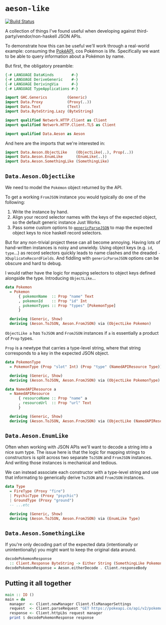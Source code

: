# `aeson-like`

[![Build Status](https://travis-ci.org/jmackie/aeson-like.svg?branch=master)](https://travis-ci.org/jmackie/aeson-like)

A collection of things I've found useful when developing against
third-party/vendor/non-haskell JSON APIs.

To demonstrate how this can be useful we'll work through a real-world example:
consuming the [PokéAPI](https://pokeapi.co/), cos Pokémon is life. Specifically we want to be able to
query information about a Pokémon by name.

But first, the obligatory preamble:

```haskell
{-# LANGUAGE DataKinds        #-}
{-# LANGUAGE DeriveGeneric    #-}
{-# LANGUAGE DerivingVia      #-}
{-# LANGUAGE TypeApplications #-}

import GHC.Generics         (Generic)
import Data.Proxy           (Proxy(..))
import Data.Text            (Text)
import Data.ByteString.Lazy (ByteString)

import qualified Network.HTTP.Client as Client
import qualified Network.HTTP.Client.TLS as Client

import qualified Data.Aeson as Aeson
```

And here are the imports that we're interested in:

```haskell
import Data.Aeson.ObjectLike    (ObjectLike(..), Prop(..))
import Data.Aeson.EnumLike      (EnumLike(..))
import Data.Aeson.SomethingLike (SomethingLike)
```

## `Data.Aeson.ObjectLike`

We need to model the `Pokémon` object returned by the API.

To get a working `FromJSON` instance you would typically do one of the following:

1. Write the instance by hand.
2. Align your record selector names with the keys of the expected object, so
   the default generic instance Just Works.
3. Pass some custom options to [`genericParseJSON`](https://hackage.haskell.org/package/aeson/docs/Data-Aeson.html#v:genericParseJSON) 
   to map the expected object keys to nice haskell record selectors.

But for any non-trivial project these can all become annoying. Having lots of hand-written
instances is noisy and unwieldy. Using object keys (e.g. `id`, `type`...) as
record selectors quickly leads to name clashes and the dreaded
`-XDuplicateRecordFields`. And fiddling with `genericParseJSON` options can
be obscure and hard to debug.

I would rather have the logic for mapping selectors to object keys defined 
alongside the type. Introducing `ObjectLike`...

```haskell
data Pokemon
  = Pokemon
      { pokemonName  :: Prop "name" Text
      , pokemonId    :: Prop "id" Int
      , pokemonTypes :: Prop "types" [PokemonType]
      }

  deriving (Generic, Show)
  deriving (Aeson.ToJSON, Aeson.FromJSON) via (ObjectLike Pokemon)
```

`ObjectLike a` has `ToJSON` and `FromJSON` instances if `a` is essentially
a product of `Prop` types. 

`Prop` is a newtype that carries a type-level string, where that string 
corresponds to a key in the expected JSON object.

```haskell
data PokemonType
  = PokemonType (Prop "slot" Int) (Prop "type" (NamedAPIResource Type))

  deriving (Generic, Show)
  deriving (Aeson.ToJSON, Aeson.FromJSON) via (ObjectLike PokemonType)

data NamedAPIResource a
  = NamedAPIResource
      { resourceName :: Prop "name" a
      , resourceUrl  :: Prop "url" Text
      }

  deriving (Generic, Show)
  deriving (Aeson.ToJSON, Aeson.FromJSON) via (ObjectLike (NamedAPIResource a))
```

## `Data.Aeson.EnumLike`

Often when working with JSON APIs we'll want to decode a string into a nice sum 
type. The issue here is that the logic for mapping strings to constructors is 
split across two separate `ToJSON` and `FromJSON` instances. And writing those 
instances is mechanical and tedious.

We can instead associate each constructor with a type-level string and use that
informating to generically derive `ToJSON` and `FromJSON` instances.

```haskell
data Type
  = FireType (Proxy "fire")
  | PsychicType (Proxy "psychic")
  | GroundType (Proxy "ground")
  -- ...etc

  deriving (Generic, Show)
  deriving (Aeson.ToJSON, Aeson.FromJSON) via (EnumLike Type)
```

## `Data.Aeson.SomethingLike`

If you're only decoding part of the expected data (intentionally or unintentionally) 
you might want to keep the original data around. 

```haskell
decodePokemonResponse 
  :: Client.Response ByteString -> Either String (SomethingLike Pokemon)
decodePokemonResponse = Aeson.eitherDecode . Client.responseBody
```

## Putting it all together

```haskell
main :: IO ()
main = do
  manager  <- Client.newManager Client.tlsManagerSettings
  request  <- Client.parseRequest "GET https://pokeapi.co/api/v2/pokemon/ditto"
  response <- Client.httpLbs request manager
  print $ decodePokemonResponse response
```
